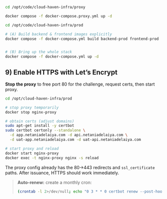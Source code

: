 ```bash
cd /opt/code/cloud-haven-infra/proxy

docker compose -f docker-compose.proxy.yml up -d

```
```bash
cd /opt/code/cloud-haven-infra/prod

# (A) Build backend & frontend images explicitly
docker compose -f docker-compose.yml build backend-prod frontend-prod


# (B) Bring up the whole stack
docker compose -f docker-compose.yml up -d
```


## 9) Enable HTTPS with Let’s Encrypt
**Stop the proxy** to free port 80 for the challenge, request certs, then start proxy.
```bash
cd /opt/cloud-haven-infra/prod

# stop proxy temporarily
docker stop nginx-proxy

# obtain certs (adjust domains)
sudo apt-get install -y certbot
sudo certbot certonly --standalone \
  -d app.netaniadelaiya.com -d api.netaniadelaiya.com \
  -d uat-app.netaniadelaiya.com -d uat-api.netaniadelaiya.com

# start proxy and reload
docker start nginx-proxy
docker exec -t nginx-proxy nginx -s reload
```
The proxy config already has the 80→443 redirects and `ssl_certificate` paths. After issuance, HTTPS should work immediately.

> **Auto‑renew:** create a monthly cron:
> ```bash
> (crontab -l 2>/dev/null; echo "0 3 * * 0 certbot renew --post-hook 'docker exec nginx-proxy nginx -s reload' >/var/log/certbot-renew.log 2>&1") | crontab -
> ```
